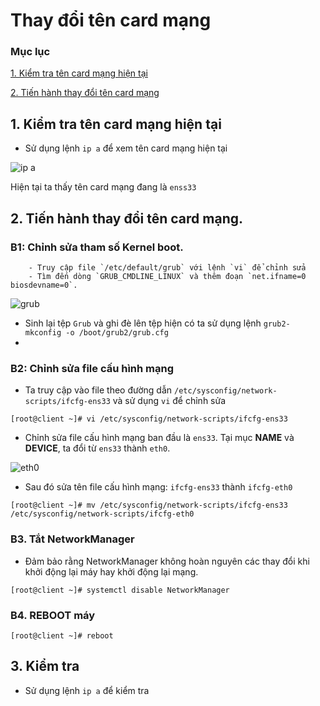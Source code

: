 ﻿# Thay đổi tên card mạng

### Mục lục
[1. Kiểm tra tên card mạng hiện tại](#CardHienTai)

[2. Tiến hành thay đổi tên card mạng](#ThayTenCard)

<a name="CardHienTai"></a>
## 1. Kiểm tra tên card mạng hiện tại
- Sử dụng lệnh `ip a` để xem tên card mạng hiện tại

![ip a](https://user-images.githubusercontent.com/84270045/142417185-7862a848-6b44-40be-af29-6ebdf3cdeb76.png)

 Hiện tại ta thấy tên card mạng đang là `enss33`
 
 <a name="ThayTenCard"></a>
## 2. Tiến hành thay đổi tên card mạng.
  
  ### B1: Chỉnh sửa tham số Kernel boot.
```  
    - Truy cập file `/etc/default/grub` với lệnh `vi` để chỉnh sửa
    - Tìm đến dòng `GRUB_CMDLINE_LINUX` và thêm đoạn `net.ifname=0 biosdevname=0`. 
```  
![grub](https://user-images.githubusercontent.com/84270045/165668243-120fa66f-5f87-4c0a-bf94-553b337d2af7.png)
   
  - Sinh lại tệp `Grub` và ghi đè lên tệp hiện có ta sử dụng lệnh `grub2-mkconfig -o /boot/grub2/grub.cfg`
  - 
### B2: Chỉnh sửa file cấu hình mạng
- Ta truy cập vào file theo đường dẫn `/etc/sysconfig/network-scripts/ifcfg-ens33` và sử dụng `vi` để chỉnh sửa

```
[root@client ~]# vi /etc/sysconfig/network-scripts/ifcfg-ens33
```

- Chỉnh sửa file cấu hình mạng ban đầu là `ens33`. Tại mục **NAME** và **DEVICE**, ta đổi từ `ens33` thành `eth0`.

![eth0](https://user-images.githubusercontent.com/84270045/142419787-83c70370-872a-4a3c-8db6-3277e78d8b62.png)

- Sau đó sửa tên file cấu hình mạng: `ifcfg-ens33` thành `ifcfg-eth0`

```
[root@client ~]# mv /etc/sysconfig/network-scripts/ifcfg-ens33 /etc/sysconfig/network-scripts/ifcfg-eth0
```

### B3. Tắt NetworkManager
- Đảm bảo rằng NetworkManager không hoàn nguyên các thay đổi khi khởi động lại máy hay khởi động lại mạng.

```
[root@client ~]# systemctl disable NetworkManager
```

### B4. REBOOT máy

```
[root@client ~]# reboot
```

## 3. Kiểm tra 
- Sử dụng lệnh `ip a` để kiểm tra
